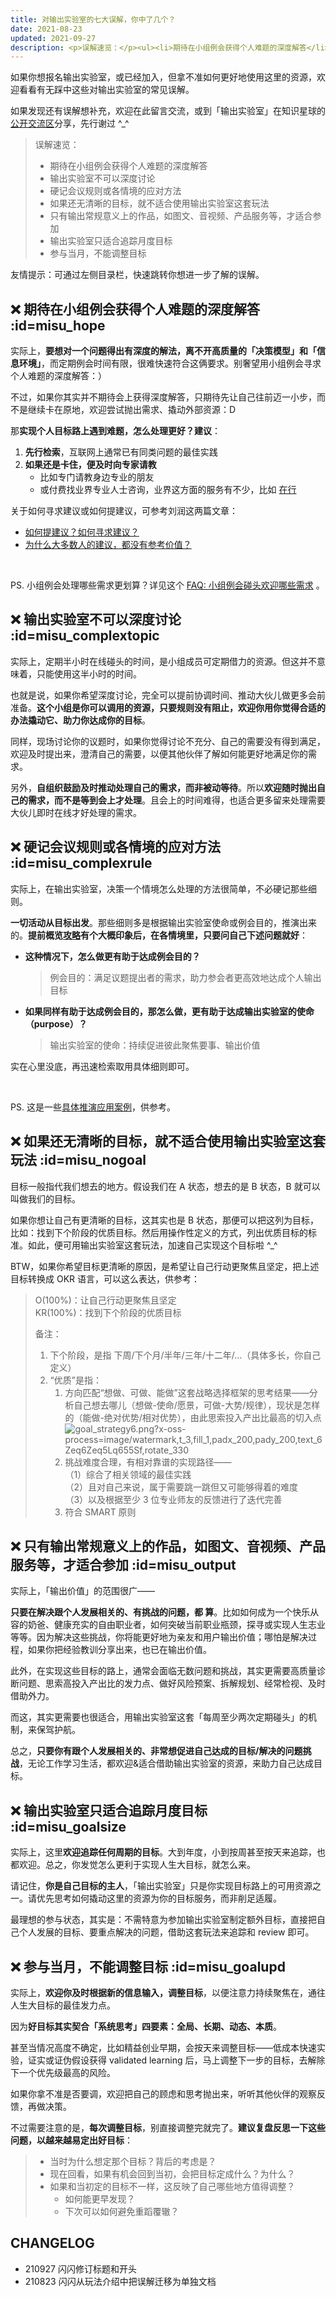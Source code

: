 ```yaml
---
title: 对输出实验室的七大误解，你中了几个？
date: 2021-08-23
updated: 2021-09-27
description: <p>误解速览：</p><ul><li>期待在小组例会获得个人难题的深度解答</li><li>输出实验室不可以深度讨论</li><li>硬记会议规则或各情境的应对方法</li><li>如果还无清晰的目标，就不适合使用输出实验室这套玩法</li><li>只有输出常规意义上的作品，如图文、音视频、产品服务等，才适合参加</li><li>输出实验室只适合追踪月度目标</li><li>参与当月，不能调整目标</li><li>……</li></ul>
---
```


如果你想报名输出实验室，或已经加入，但拿不准如何更好地使用这里的资源，欢迎看看有无踩中这些对输出实验室的常见误解。

如果发现还有误解想补充，欢迎在此留言交流，或到「输出实验室」在知识星球的[公开交流区](https://t.zsxq.com/2jaMjyr)分享，先行谢过 ^_^

> 误解速览：
> * 期待在小组例会获得个人难题的深度解答
> * 输出实验室不可以深度讨论
> * 硬记会议规则或各情境的应对方法
> * 如果还无清晰的目标，就不适合使用输出实验室这套玩法
> * 只有输出常规意义上的作品，如图文、音视频、产品服务等，才适合参加
> * 输出实验室只适合追踪月度目标
> * 参与当月，不能调整目标

友情提示：可通过左侧目录栏，快速跳转你想进一步了解的误解。


## ❌ 期待在小组例会获得个人难题的深度解答 :id=misu_hope

实际上，**要想对一个问题得出有深度的解法，离不开高质量的「决策模型」和「信息环境」**，而定期例会时间有限，很难快速符合这俩要求。别奢望用小组例会寻求个人难题的深度解答：）

不过，如果你其实并不期待会上获得深度解答，只期待先让自己往前迈一小步，而不是继续卡在原地，欢迎尝试抛出需求、撬动外部资源：D

那**实现个人目标路上遇到难题，怎么处理更好？建议**：

1. **先行检索**，互联网上通常已有同类问题的最佳实践
2. **如果还是卡住，便及时向专家请教**
    - 比如专门请教身边专业的朋友
    - 或付费找业界专业人士咨询，业界这方面的服务有不少，比如 [在行](https://www.zaih.com/)

关于如何寻求建议或如何提建议，可参考刘润这两篇文章：
- [如何提建议？如何寻求建议？](https://mp.weixin.qq.com/s/MhmXDvgckUTXX3pV9DMFNg)
- [为什么大多数人的建议，都没有参考价值？](https://mp.weixin.qq.com/s/ZgEZ9o2EKtyWcOQC0JYbsQ)

<br>

PS. 小组例会处理哪些需求更划算？详见这个 [ FAQ: 小组例会碰头欢迎哪些需求](/f_output/faq?id=welcome_need) 。



## ❌ 输出实验室不可以深度讨论 :id=misu_complextopic

实际上，定期半小时在线碰头的时间，是小组成员可定期借力的资源。但这并不意味着，只能使用这半小时的时间。

也就是说，如果你希望深度讨论，完全可以提前协调时间、推动大伙儿做更多会前准备。**这个小组是你可以调用的资源，只要规则没有阻止，欢迎你用你觉得合适的办法撬动它、助力你达成你的目标**。

同样，现场讨论你的议题时，如果你觉得讨论不充分、自己的需要没有得到满足，欢迎及时提出来，澄清自己的需要，以便其他伙伴了解如何能更好地满足你的需求。

另外，**自组织鼓励及时推动处理自己的需求，而非被动等待**。所以**欢迎随时抛出自己的需求，而不是等到会上才处理**。且会上的时间难得，也适合更多留来处理需要大伙儿即时在线才好处理的需求。

## ❌ 硬记会议规则或各情境的应对方法 :id=misu_complexrule

实际上，在输出实验室，决策一个情境怎么处理的方法很简单，不必硬记那些细则。

**一切活动从目标出发**。那些细则多是根据输出实验室使命或例会目的，推演出来的。**提前概览[攻略](https://docs.qq.com/sheet/DVVd5eXNrVUlaTmh3?tab=ksm50z&_t=1622941945798)有个大概印象后，在各情境里，只要问自己下述问题就好**：

- **这种情况下，怎么做更有助于达成例会目的？**
    > 例会目的：满足议题提出者的需求，助力参会者更高效地达成个人输出目标

- **如果同样有助于达成例会目的，那怎么做，更有助于达成输出实验室的使命（purpose）？**
    >输出实验室的使命：持续促进彼此聚焦要事、输出价值



实在心里没底，再迅速检索取用具体细则即可。

<br>

PS. 这是一些[具体推演应用案例](https://t.zsxq.com/jmUvbmm)，供参考。

## ❌ 如果还无清晰的目标，就不适合使用输出实验室这套玩法 :id=misu_nogoal

目标一般指代我们想去的地方。假设我们在 A 状态，想去的是 B 状态，B 就可以叫做我们的目标。

如果你想让自己有更清晰的目标，这其实也是 B 状态，那便可以把这列为目标，比如：找到下个阶段的优质目标。然后用操作性定义的方式，列出优质目标的标准。如此，便可用输出实验室这套玩法，加速自己实现这个目标啦 ^_^

BTW，如果你希望目标更清晰的原因，是希望让自己行动更聚焦且坚定，把上述目标转换成 OKR 语言，可以这么表达，供参考：

> O(100%)：让自己行动更聚焦且坚定<br>
> KR(100%)：找到下个阶段的优质目标
>
> 备注：
> 1. 下个阶段，是指 下周/下个月/半年/三年/十二年/…（具体多长，你自己定义）
> 2. “优质”是指：
>     1. 方向匹配“想做、可做、能做”这套战略选择框架的思考结果——分析自己想去哪儿（想做-使命/愿景，可做-大势/规律），现状是怎样的（能做-绝对优势/相对优势），由此思索投入产出比最高的切入点 <br>
>     ![goal_strategy6.png?x-oss-process=image/watermark,t_3,fill_1,padx_200,pady_200,text_6Zeq6Zeq5Lq655Sf,rotate_330](https://cdn.sunnyhuang.net/share/view2302-5-4.jpg?x-oss-process=image/watermark,t_3,fill_1,padx_200,pady_200,text_6Zeq6Zeq5Lq655Sf,rotate_330 ':size=400')
>     2. 挑战难度合理，有相对靠谱的实现路径——<br> （1）综合了相关领域的最佳实践 <br>  （2）且对自己来说，属于需要跳一跳但又可能够得着的难度 <br> （3）以及根据至少 3 位专业师友的反馈进行了迭代完善
>     3. 符合 SMART 原则


## ❌ 只有输出常规意义上的作品，如图文、音视频、产品服务等，才适合参加  :id=misu_output

实际上，「输出价值」的范围很广——

**只要在解决跟个人发展相关的、有挑战的问题，都 算**。比如如何成为一个快乐从容的奶爸、健康充实的自由职业者，如何突破当前职业瓶颈，探寻或实现人生志业等等。因为解决这些挑战，你将能更好地为亲友和用户输出价值；哪怕是解决过程，如果你把经验教训分享出来，也已在输出价值。

此外，在实现这些目标的路上，通常会面临无数问题和挑战，其实更需要高质量诊断问题、思索高投入产出比的发力点、做好风险预案、拆解规划、经常检视、及时借助外力。

而这，其实更需要也很适合，用输出实验室这套「每周至少两次定期碰头」的机制，来保驾护航。

总之，**只要你有跟个人发展相关的、非常想促进自己达成的目标/解决的问题挑战**，无论工作学习生活，都欢迎&适合借助输出实验室的资源，来助力自己达成目标。

## ❌ 输出实验室只适合追踪月度目标 :id=misu_goalsize

实际上，这里**欢迎追踪任何周期的目标**。大到年度，小到按周甚至按天来追踪，也都欢迎。总之，你发觉怎么更利于实现人生大目标，就怎么来。

请记住，**你是自己目标的主人**，「输出实验室」只是你实现目标路上的可用资源之一。请优先思考如何撬动这里的资源为你的目标服务，而非削足适履。

最理想的参与状态，其实是：不需特意为参加输出实验室制定额外目标，直接把自己个人发展的目标、要重点解决的问题，借助这套玩法来追踪和 review 即可。



## ❌ 参与当月，不能调整目标 :id=misu_goalupd

实际上，**欢迎你及时根据新的信息输入，调整目标**，以便注意力持续聚焦在，通往人生大目标的最佳发力点。

因为**好目标其实契合「系统思考」四要素：全局、长期、动态、本质**。

甚至当情况高度不确定，比如精益创业早期，会按天来调整目标——低成本快速实验，证实或证伪假设获得 validated learning 后，马上调整下一步的目标，去解除下一个优先级最高的风险。

如果你拿不准是否要调，欢迎把自己的顾虑和思考抛出来，听听其他伙伴的观察反馈，再做决策。

不过需要注意的是，**每次调整目标**，别直接调整完就完了。**建议复盘反思一下这些问题，以越来越易定出好目标**：

> - 当时为什么想定那个目标？背后的考虑是？
> - 现在回看，如果有机会回到当初，会把目标定成什么？为什么？
> - 如果和当初定的目标不一样，这反映了自己哪些地方值得调整？
>   - 如何能更早发现？
>   - 下次可以如何避免重蹈覆辙？


## CHANGELOG

- 210927 闪闪修订标题和开头
- 210823 闪闪从玩法介绍中把误解迁移为单独文档

